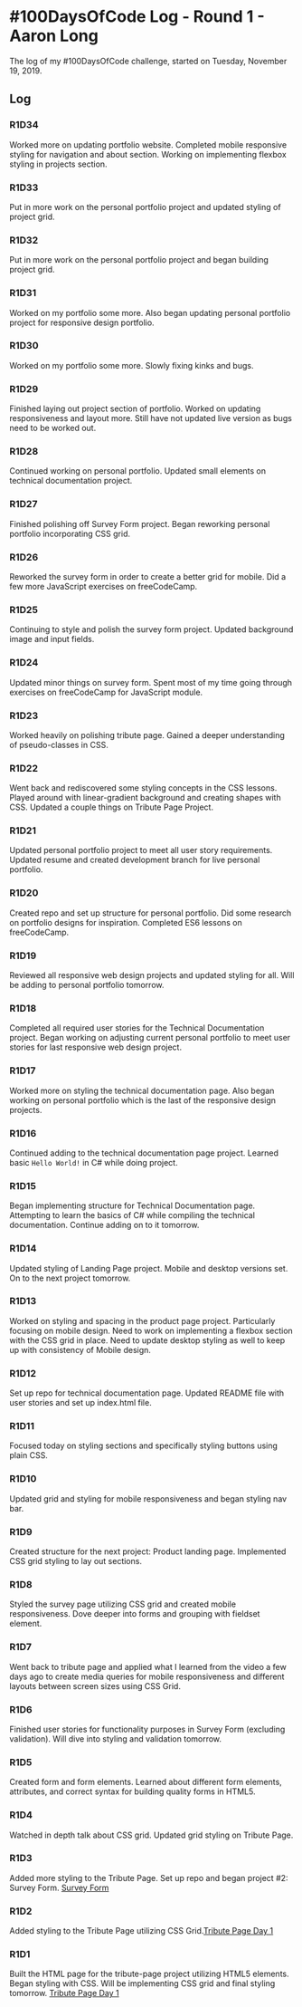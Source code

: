 # #100DaysOfCode Log - Round 1 - Aaron Long

The log of my #100DaysOfCode challenge, started on Tuesday, November 19, 2019.

## Log

### R1D34

Worked more on updating portfolio website. Completed mobile responsive styling for navigation and about section. Working on implementing flexbox styling in projects section.

### R1D33

Put in more work on the personal portfolio project and updated styling of project grid.

### R1D32

Put in more work on the personal portfolio project and began building project grid.

### R1D31

Worked on my portfolio some more. Also began updating personal portfolio project for responsive design portfolio.

### R1D30

Worked on my portfolio some more. Slowly fixing kinks and bugs.

### R1D29

Finished laying out project section of portfolio. Worked on updating responsiveness and layout more. Still have not updated live version as bugs need to be worked out.

### R1D28

Continued working on personal portfolio. Updated small elements on technical documentation project.

### R1D27

Finished polishing off Survey Form project. Began reworking personal portfolio incorporating CSS grid.

### R1D26

Reworked the survey form in order to create a better grid for mobile. Did a few more JavaScript exercises on freeCodeCamp.

### R1D25

Continuing to style and polish the survey form project. Updated background image and input fields.

### R1D24

Updated minor things on survey form. Spent most of my time going through exercises on freeCodeCamp for JavaScript module.

### R1D23

Worked heavily on polishing tribute page. Gained a deeper understanding of pseudo-classes in CSS.

### R1D22

Went back and rediscovered some styling concepts in the CSS lessons. Played around with linear-gradient background and creating shapes with CSS. Updated a couple things on Tribute Page Project.

### R1D21

Updated personal portfolio project to meet all user story requirements. Updated resume and created development branch for live personal portfolio.

### R1D20

Created repo and set up structure for personal portfolio. Did some research on portfolio designs for inspiration. Completed ES6 lessons on freeCodeCamp.

### R1D19

Reviewed all responsive web design projects and updated styling for all. Will be adding to personal portfolio tomorrow.

### R1D18

Completed all required user stories for the Technical Documentation project. Began working on adjusting current personal portfolio to meet user stories for last responsive web design project.

### R1D17

Worked more on styling the technical documentation page. Also began working on personal portfolio which is the last of the responsive design projects.

### R1D16

Continued adding to the technical documentation page project. Learned basic `Hello World!` in C# while doing project.

### R1D15

Began implementing structure for Technical Documentation page. Attempting to learn the basics of C# while compiling the technical documentation. Continue adding on to it tomorrow.

### R1D14

Updated styling of Landing Page project. Mobile and desktop versions set. On to the next project tomorrow.

### R1D13

Worked on styling and spacing in the product page project. Particularly focusing on mobile design. Need to work on implementing a flexbox section with the CSS grid in place. Need to update desktop styling as well to keep up with consistency of Mobile design.

### R1D12

Set up repo for technical documentation page. Updated README file with user stories and set up index.html file.

### R1D11

Focused today on styling sections and specifically styling buttons using plain CSS.

### R1D10

Updated grid and styling for mobile responsiveness and began styling nav bar.

### R1D9

Created structure for the next project: Product landing page. Implemented CSS grid styling to lay out sections.

### R1D8

Styled the survey page utilizing CSS grid and created mobile responsiveness. Dove deeper into forms and grouping with fieldset element.

### R1D7

Went back to tribute page and applied what I learned from the video a few days ago to create media queries for mobile responsiveness and different layouts between screen sizes using CSS Grid.

### R1D6

Finished user stories for functionality purposes in Survey Form (excluding validation). Will dive into styling and validation tomorrow.

### R1D5

Created form and form elements. Learned about different form elements, attributes, and correct syntax for building quality forms in HTML5.

### R1D4

Watched in depth talk about CSS grid. Updated grid styling on Tribute Page.

### R1D3

Added more styling to the Tribute Page. Set up repo and began project #2: Survey Form. [Survey Form](https://www.aaronlng.dev/survey-form/)

### R1D2

 Added styling to the Tribute Page utilizing CSS Grid.[Tribute Page Day 1](https://www.aaronlng.dev/tribute-page/)

### R1D1

Built the HTML page for the tribute-page project utilizing HTML5 elements. Began styling with CSS. Will be implementing CSS grid and final styling tomorrow. [Tribute Page Day 1](https://www.aaronlng.dev/tribute-page/)
